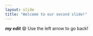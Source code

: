 ```yaml
---
layout: slide
title: "Welcome to our second slide!"
---
```

 _**my edit**_ :smile:
Use the left arrow to go back!
